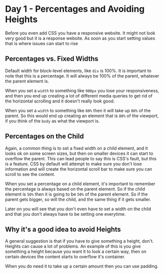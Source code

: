 # Day 1 -  Percentages and Avoiding Heights

Before you even add CSS you have a responsive website. It might not look very good but it is a response website. As soon as you start setting values that is where issues can start to rise


## Percentages vs. Fixed Widths

Default width for block-level elements, like `div` is 100%. It is important to note that this is a percentage. It will always be 100% of the parent, whatever the parent element is.

When you set a `width` to something like `900px` you lose your responsiveness, and then you end up creating a lot of different media queries to get rid of the horizontal scrolling and  it doesn't really look good. 

When you set a `width` to something like `80%` then it  will take up `80%` of the  parent. So this would end up creating an element that is `80%` of the viewport, if you think of the `body` as what the viewport is.

## Percentages on the Child

Again, a common thing is to set a fixed width on a child element, and it looks ok on some screen sizes, but then on smaller devices it can start to overflow the parent. This can lead people to say this is CSS's fault, but this is a feature. CSS by default will attempt to make sure you don't lose information and will create the horizontal scroll bar to make sure you can scroll to see the content. 

When you set a percentage on a child element, it's  important to remember the percentage is always based on the parent element. So if the child element is `50%` then it is going to be `50%` of the parent element. So if the parent gets bigger, so will the child, and the same thing if it gets smaller.

Later on you will see that you don't even have to set a width on the child and that you don't always have to be setting one everytime.

## Why it's a good idea to avoid Heights
A general suggestion is that if you have to give something a height, don't. Heights can cause a lot of problems. An example of this is you give something a height because you want it to look a certain  way, then on certain devices the content starts to overflow it's container.

When you do need it to take up a certain amount then you can use padding.